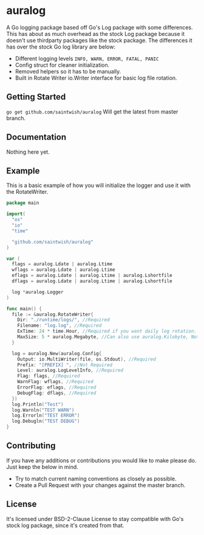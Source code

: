 # auralog
A Go logging package based off Go's Log package with some differences. This has about as much overhead as the stock Log package because it doesn't use thirdparty packages like the stock package. The differences it has over the stock Go log library are below:
* Different logging levels ``INFO, WARN, ERROR, FATAL, PANIC``
* Config struct for cleaner initialization.
* Removed helpers so it has to be manually.
* Built in Rotate Writer io.Writer interface for basic log file rotation.

## Getting Started
``go get github.com/saintwish/auralog`` Will get the latest from master branch.

## Documentation
Nothing here yet.

## Example
This is a basic example of how you will initialize the logger and use it with the RotateWriter.
```go
package main

import(
  "os"
  "io"
  "time"

  "github.com/saintwish/auralog"
)

var (
  flags = auralog.Ldate | auralog.Ltime
  wflags = auralog.Ldate | auralog.Ltime
  eflags = auralog.Ldate | auralog.Ltime | auralog.Lshortfile
  dflags = auralog.Ldate | auralog.Ltime | auralog.Lshortfile

  log *auralog.Logger
)

func main() {
  file := &auralog.RotateWriter{
    Dir: "./runtime/logs/", //Required
    Filename: "log.log", //Required
    ExTime: 24 * time.Hour, //Required if you want daily log rotation.
    MaxSize: 5 * auralog.Megabyte, //Can also use auralog.Kilobyte, Not required
  }

  log = auralog.New(auralog.Config{
    Output: io.MultiWriter(file, os.Stdout), //Required
    Prefix: "[PREFIX] ", //Not Required
    Level: auralog.LogLevelInfo, //Required
    Flag: flags, //Required
    WarnFlag: wflags, //Required
    ErrorFlag: eflags, //Required
    DebugFlag: dflags, //Required
  })
  log.Println("Test")
  log.Warnln("TEST WARN")
  log.Errorln("TEST ERROR")
  log.Debugln("TEST DEBUG")
}
```

## Contributing
If you have any additions or contributions you would like to make please do. Just keep the below in mind.
* Try to match current naming conventions as closely as possible.
* Create a Pull Request with your changes against the master branch.

## License
It's licensed under BSD-2-Clause License to stay compatible with Go's stock log package, since it's created from that.
